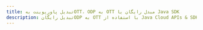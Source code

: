 ---title: تبدیل پاورپوینت بهOTT، ODP به OTT مبدل رایگان یا Java SDKdescription: تبدیل رایگانODP به OTT با استفاده از Java Cloud APIs & SDK. همچنین اسناد Microsoft PowerPoint را در Cloud ایجاد، ویرایش و رندر کنید.---